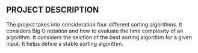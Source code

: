 ## PROJECT DESCRIPTION

The project takes into consideration four different sorting algorithms.
It considers Big O notation and how to evaluate the time complexity of an algorithm.
It considers the selction of the best sorting algorithm for a given input.
It helps define a stable sorting algorithm.
